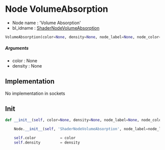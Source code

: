 # Node VolumeAbsorption

- Node name : 'Volume Absorption'
- bl_idname : [ShaderNodeVolumeAbsorption](https://docs.blender.org/api/current/bpy.types.ShaderNodeVolumeAbsorption.html)


``` python
VolumeAbsorption(color=None, density=None, node_label=None, node_color=None)
```
##### Arguments

- color : None
- density : None

## Implementation

No implementation in sockets

## Init

``` python
def __init__(self, color=None, density=None, node_label=None, node_color=None):

    Node.__init__(self, 'ShaderNodeVolumeAbsorption', node_label=node_label, node_color=node_color)

    self.color           = color
    self.density         = density
```
